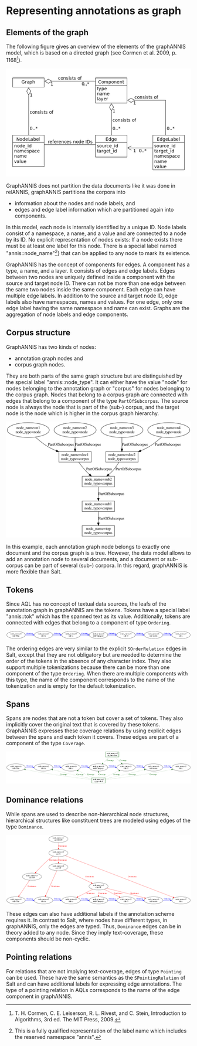 # Representing annotations as graph

## Elements of the graph

The following figure gives an overview of the elements of the graphANNIS model, which is based on a directed graph (see Cormen et al. 2009, p. 1168[^cormen]).

![Elements of the graphANNIS model](images/graphannis-model.png)

GraphANNIS does not partition the data documents like it was done in relANNIS, graphANNIS partitions the corpora into 

- information about the nodes and node labels, and
- edges and edge label information which are partitioned again into components.

In this model, each node is internally identified by a unique ID.
Node labels consist of a namespace, a name, and a value and are connected to a node by its ID.
No explicit representation of nodes exists: If a node exists there must be at least one label for this node.
There is a special label named "annis::node_name"[^qname]} that can be applied to any node to mark its existence.

GraphANNIS has the concept of components for edges.
A component has a type, a name, and a layer. 
It consists of edges and edge labels.
Edges between two nodes are uniquely defined inside a component with the source and target node ID.
There can not be more than one edge between the same two nodes inside the same component.
Each edge can have multiple edge labels.
In addition to the source and target node ID, edge labels also have namespaces, names and values.
For one edge, only one edge label having the same namespace and name can exist.
Graphs are the aggregation of node labels and edge components.


## Corpus structure

GraphANNIS has two kinds of nodes:
- annotation graph nodes and
- corpus graph nodes.

They are both parts of the same graph structure but are distinguished by the special label "annis::node_type".
It can either have the value "node" for nodes belonging to the annotation graph or "corpus" for nodes belonging to the corpus graph.
Nodes that belong to a corpus graph are connected with edges that belong to a component of the type `PartOfSubcorpus`.
The source node is always the node that is part of the (sub-) corpus, and the target node is the node which is higher in the corpus graph hierarchy.

![Example corpus graph representation in graphANNIS](images/corpusgraph.png)

In this example, each annotation graph node belongs to exactly one document and the corpus graph is a tree.
However, the data model allows to add an annotation node to several documents, and a document or sub-corpus can be part of several (sub-) corpora.
In this regard, graphANNIS is more flexible than Salt.

## Tokens

Since AQL has no concept of textual data sources, the leafs of the annotation graph in graphANNIS are the tokens.
Tokens have a special label "annis::tok" which has the spanned text as its value.
Additionally, tokens are connected with edges that belong to a component of type `Ordering`.

![Example for token representation in graphANNIS](images/token.png)

The ordering edges are very similar to the explicit `SOrderRelation` edges in Salt, except that they are not obligatory but are needed to determine the order of the tokens in the absence of any character index.
They also support multiple tokenizations because there can be more than one component of the type `Ordering`.
When there are multiple components with this type, the name of the component corresponds to the name of the tokenization and is empty for the default tokenization.


## Spans

Spans are nodes that are not a token but cover a set of tokens.
They also implicitly cover the original text that is covered by these tokens.
GraphANNIS expresses these coverage relations by using explicit edges between the spans and each token it covers.
These edges are part of a component of the type `Coverage`.

![Example for spans represented in graphANNIS](images//span.png)

## Dominance relations

While spans are used to describe non-hierarchical node structures, hierarchical structures like constituent trees are modeled using edges of the type `Dominance`.

![Example for a constituent tree represented in graphANNIS](images/constituent.png)

These edges can also have additional labels if the annotation scheme requires it.
In contrast to Salt, where nodes have different types, in graphANNIS, only the edges are typed.
Thus, `Dominance` edges can be in theory added to any node.
Since they imply text-coverage, these components should be non-cyclic.

## Pointing relations

For relations that are not implying text-coverage, edges of type `Pointing` can be used.
These have the same semantics as the `SPointingRelation` of Salt and can have additional labels for expressing edge annotations.
The type of a pointing relation in AQLs corresponds to the name of the edge component in graphANNIS.


[^cormen]: T. H. Cormen, C. E. Leiserson, R. L. Rivest, and C. Stein, Introduction to Algorithms, 3rd ed. The MIT Press, 2009.

[^qname]: This is a fully qualified representation of the label name which includes the reserved namespace "annis".